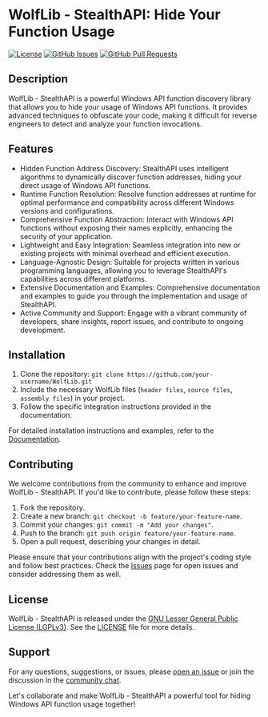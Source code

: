 # WolfLib - StealthAPI: Hide Your Function Usage

[![License](https://img.shields.io/badge/License-GNU%20LGPLv3-blue.svg)](https://www.gnu.org/licenses/lgpl-3.0.en.html)
[![GitHub Issues](https://img.shields.io/github/issues/your-username/WolfLib.svg)](https://github.com/your-username/WolfLib/issues)
[![GitHub Pull Requests](https://img.shields.io/github/issues-pr/your-username/WolfLib.svg)](https://github.com/your-username/WolfLib/pulls)

## Description
WolfLib - StealthAPI is a powerful Windows API function discovery library that allows you to hide your usage of Windows API functions. It provides advanced techniques to obfuscate your code, making it difficult for reverse engineers to detect and analyze your function invocations.

## Features
- Hidden Function Address Discovery: StealthAPI uses intelligent algorithms to dynamically discover function addresses, hiding your direct usage of Windows API functions.
- Runtime Function Resolution: Resolve function addresses at runtime for optimal performance and compatibility across different Windows versions and configurations.
- Comprehensive Function Abstraction: Interact with Windows API functions without exposing their names explicitly, enhancing the security of your application.
- Lightweight and Easy Integration: Seamless integration into new or existing projects with minimal overhead and efficient execution.
- Language-Agnostic Design: Suitable for projects written in various programming languages, allowing you to leverage StealthAPI's capabilities across different platforms.
- Extensive Documentation and Examples: Comprehensive documentation and examples to guide you through the implementation and usage of StealthAPI.
- Active Community and Support: Engage with a vibrant community of developers, share insights, report issues, and contribute to ongoing development.

## Installation
1. Clone the repository: `git clone https://github.com/your-username/WolfLib.git`
2. Include the necessary WolfLib files (`header files`, `source files`, `assembly files`) in your project.
3. Follow the specific integration instructions provided in the documentation.

For detailed installation instructions and examples, refer to the [Documentation](https://github.com/your-username/WolfLib/wiki).

## Contributing
We welcome contributions from the community to enhance and improve WolfLib - StealthAPI. If you'd like to contribute, please follow these steps:

1. Fork the repository.
2. Create a new branch: `git checkout -b feature/your-feature-name`.
3. Commit your changes: `git commit -m "Add your changes"`.
4. Push to the branch: `git push origin feature/your-feature-name`.
5. Open a pull request, describing your changes in detail.

Please ensure that your contributions align with the project's coding style and follow best practices. Check the [Issues](https://github.com/your-username/WolfLib/issues) page for open issues and consider addressing them as well.

## License
WolfLib - StealthAPI is released under the [GNU Lesser General Public License (LGPLv3)](https://www.gnu.org/licenses/lgpl-3.0.en.html). See the [LICENSE](LICENSE) file for more details.

## Support
For any questions, suggestions, or issues, please [open an issue](https://github.com/your-username/WolfLib/issues) or join the discussion in the [community chat](https://gitter.im/your-username/WolfLib).

Let's collaborate and make WolfLib - StealthAPI a powerful tool for hiding Windows API function usage together!
